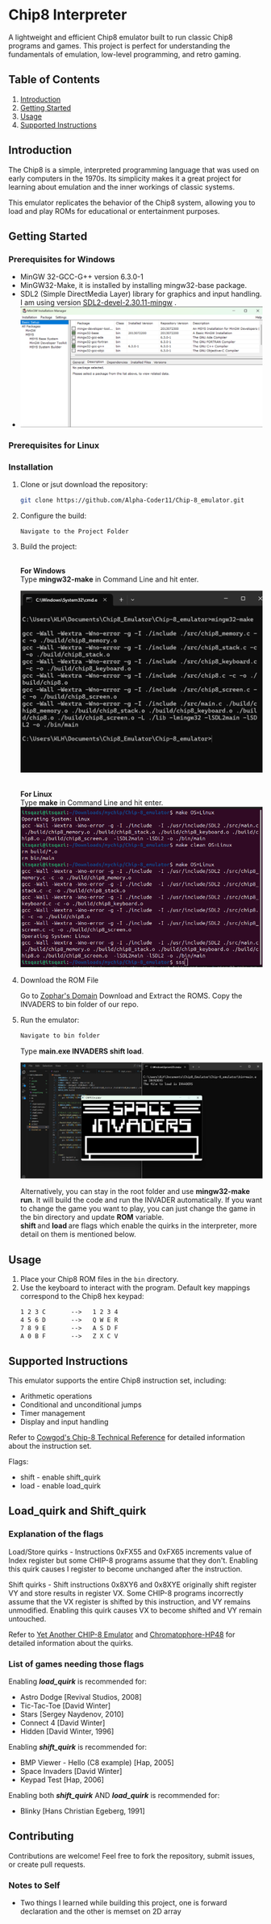 # Chip8 Interpreter

A lightweight and efficient Chip8 emulator built to run classic Chip8 programs and games. This project is perfect for understanding the fundamentals of emulation, low-level programming, and retro gaming.

## Table of Contents

1. [Introduction](#introduction)
2. [Getting Started](#getting-started)
3. [Usage](#usage)
4. [Supported Instructions](#supported-instructions)


## Introduction

The Chip8 is a simple, interpreted programming language that was used on early computers in the 1970s. Its simplicity makes it a great project for learning about emulation and the inner workings of classic systems.

This emulator replicates the behavior of the Chip8 system, allowing you to load and play ROMs for educational or entertainment purposes.

## Getting Started

### Prerequisites for Windows
- MinGW 32-GCC-G++ version 6.3.0-1
- MinGW32-Make, it is installed by installing mingw32-base package.
- SDL2 (Simple DirectMedia Layer) library for graphics and input handling. I am using version [SDL2-devel-2.30.11-mingw](https://github.com/libsdl-org/SDL/releases/tag/release-2.30.11) . 
- ![alt text](images/mingw32.png)

### Prerequisites for Linux



### Installation

1. Clone or jsut download the repository:

   ```bash
   git clone https://github.com/Alpha-Coder11/Chip-8_emulator.git
   ```

2. Configure the build:

   ```
   Navigate to the Project Folder
   ```

3. Build the project:
   
   <br><b> For Windows</b>
   <br>Type <b>mingw32-make</b> in Command Line and hit enter.

   ![alt text](images/build.png)
   
   <br><b> For Linux </b>
   <br>Type <b>make</b> in Command Line and hit enter.
   ![alt text](images/build_linux.png)


4. Download the ROM File 

    Go to [Zophar's Domain](https://www.zophar.net/pdroms/chip8/chip-8-games-pack.html)
    Download and Extract the ROMS.
    Copy the INVADERS to bin folder of our repo.

5. Run the emulator:

   ```bash
   Navigate to bin folder
   ```
   Type <b>main.exe INVADERS shift load</b>.

   ![alt text](images/Invader_Screen.png)

   Alternatively, you can stay in the root folder and use <b>mingw32-make run</b>. It will build the code and run the INVADER automatically. If you want to change the game you want to play,
   you can just change the game in the bin directory and update <b>ROM</b> variable. 
   <br><b>shift </b> and <b> load </b> are flags which enable the quirks in the interpreter, more detail on them is mentioned below.

## Usage

1. Place your Chip8 ROM files in the `bin` directory.
3. Use the keyboard to interact with the program. Default key mappings correspond to the Chip8 hex keypad:
   ```
   1 2 3 C       -->   1 2 3 4
   4 5 6 D       -->   Q W E R
   7 8 9 E       -->   A S D F
   A 0 B F       -->   Z X C V
   ```

## Supported Instructions

This emulator supports the entire Chip8 instruction set, including:

- Arithmetic operations
- Conditional and unconditional jumps
- Timer management
- Display and input handling

Refer to [Cowgod's Chip-8 Technical Reference](http://devernay.free.fr/hacks/chip8/C8TECH10.HTM) for detailed information about the instruction set.

Flags: 
* shift - enable shift_quirk 
* load  - enable load_quirk

## Load_quirk and Shift_quirk

### Explanation of the flags

Load/Store quirks - Instructions 0xFX55 and 0xFX65 increments value of Index register but some CHIP-8 programs assume that they don't. Enabling this quirk causes I register to become unchanged after the instruction.

Shift quirks - Shift instructions 0x8XY6 and 0x8XYE originally shift register VY and store results in register VX. Some CHIP-8 programs incorrectly assume that the VX register is shifted by this instruction, and VY remains unmodified. Enabling this quirk causes VX to become shifted and VY remain untouched.


Refer to [Yet Another CHIP-8 Emulator](https://blog.khutchins.com/posts/chip-8-emulation/) and [Chromatophore-HP48](https://github.com/Chromatophore/HP48-Superchip/tree/master/investigations) for detailed information about the quirks.
### List of games needing those flags

Enabling ***load_quirk*** is recommended for:
* Astro Dodge [Revival Studios, 2008]
* Tic-Tac-Toe [David Winter]
* Stars [Sergey Naydenov, 2010]
* Connect 4 [David Winter]
* Hidden [David Winter, 1996]

Enabling ***shift_quirk*** is recommended for:
* BMP Viewer - Hello (C8 example) [Hap, 2005]
* Space Invaders [David Winter]
* Keypad Test [Hap, 2006]

Enabling both ***shift_quirk*** AND ***load_quirk*** is recommended for:
* Blinky [Hans Christian Egeberg, 1991]

## Contributing

Contributions are welcome! Feel free to fork the repository, submit issues, or create pull requests. 

### Notes to Self
- Two things I learned while building this project, one is forward declaration and the other is memset on 2D array

